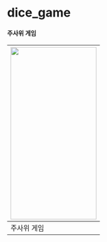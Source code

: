 # dice_game

#### 주사위 게임

|<img src="https://github.com/woowoosik/dice_game/assets/49232649/36e2dd1d-e931-4e5b-b563-6c50f527aa71" width="200" height="400"/>|
|---|
|주사위 게임|


